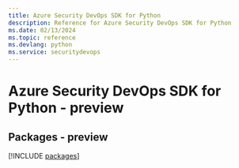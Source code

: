 ```yaml
---
title: Azure Security DevOps SDK for Python
description: Reference for Azure Security DevOps SDK for Python
ms.date: 02/13/2024
ms.topic: reference
ms.devlang: python
ms.service: securitydevops
---
```

# Azure Security DevOps SDK for Python - preview
## Packages - preview
[!INCLUDE [packages](security-devops-index.md)]